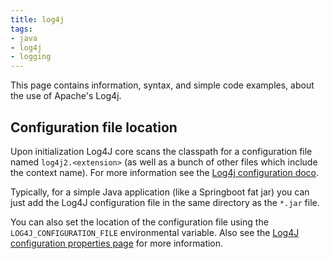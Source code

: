 ```yaml
---
title: log4j
tags:
- java
- log4j
- logging
---
```


This page contains information, syntax, and simple code examples, about the use of Apache's Log4j.
<!--more-->

## Configuration file location

Upon initialization Log4J core scans the classpath for a configuration file named `log4j2.<extension>` 
(as well as a bunch of other files which include the context name). For more information see the 
[Log4j configuration doco](https://logging.apache.org/log4j/2.x/manual/configuration.html).

Typically, for a simple Java application (like a Springboot fat jar) you can just add the Log4J configuration file in 
the same directory as the `*.jar` file.

You can also set the location of the configuration file using the ``LOG4J_CONFIGURATION_FILE`` environmental variable.
Also see the [Log4J configuration properties page](https://logging.apache.org/log4j/2.x/manual/systemproperties.html#log4j2.configurationFile) for more information.